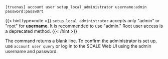 ---
---

```
[truenas] account user setup_local_administrator username:admin password:passw0rt
```

{{< hint type=note >}}
`setup_local_administrator` accepts only "admin" or "root" for **username**.
It is recommended to use "admin." Root user access is a deprecated method.
{{< /hint >}}

The command returns a blank line. To confirm the administrator is set up, use `account user query` or log in to the SCALE Web UI using the admin username and password.
